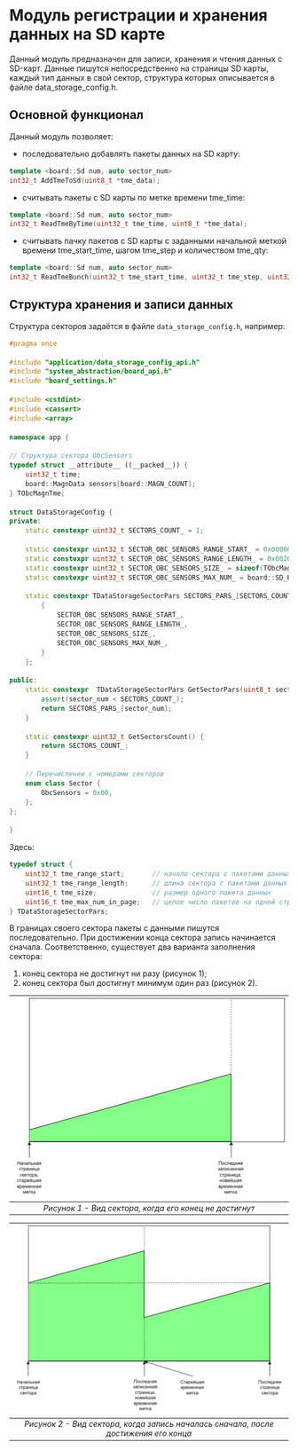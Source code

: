# Модуль регистрации и хранения данных на SD карте
Данный модуль предназначен для записи, хранения и чтения данных с SD-карт. Данные пишутся непосредственно на страницы SD карты, каждый тип данных в свой сектор, структура которых описывается в файле data_storage_config.h.

## Основной функционал
Данный модуль позволяет:
- последовательно добавлять пакеты данных на SD карту:  
```cpp
template <board::Sd num, auto sector_num>
int32_t AddTmeToSd(uint8_t *tme_data);
```
- считывать пакеты с SD карты по метке времени tme_time:
```cpp
template <board::Sd num, auto sector_num>
int32_t ReadTmeByTime(uint32_t tme_time, uint8_t *tme_data);
```
- считывать пачку пакетов с SD карты с заданными начальной меткой времени tme_start_time, шагом tme_step и количеством tme_qty:
```cpp
template <board::Sd num, auto sector_num>
int32_t ReadTmeBunch(uint32_t tme_start_time, uint32_t tme_step, uint32_t tme_qty, uint8_t *tmes_data);
```

## Структура хранения и записи данных
Структура секторов задаётся в файле ```data_storage_config.h```, например:

```cpp
#pragma once

#include "application/data_storage_config_api.h"
#include "system_abstraction/board_api.h"
#include "board_settings.h"

#include <cstdint>
#include <cassert>
#include <array>

namespace app {
	
// Структура сектора ObcSensors
typedef struct __attribute__ ((__packed__)) {
	uint32_t time;
	board::MagnData sensors[board::MAGN_COUNT];
} TObcMagnTme;

struct DataStorageConfig {
private:
	static constexpr uint32_t SECTORS_COUNT_ = 1;

	static constexpr uint32_t SECTOR_OBC_SENSORS_RANGE_START_ = 0x00000000;
	static constexpr uint32_t SECTOR_OBC_SENSORS_RANGE_LENGTH_ = 0x00200000; // 1Gb
	static constexpr uint32_t SECTOR_OBC_SENSORS_SIZE_ = sizeof(TObcMagnTme);
	static constexpr uint32_t SECTOR_OBC_SENSORS_MAX_NUM_ = board::SD_PAGE_SIZE / SECTOR_OBC_SENSORS_SIZE_;

	static constexpr TDataStorageSectorPars SECTORS_PARS_[SECTORS_COUNT_] = {
		{
			SECTOR_OBC_SENSORS_RANGE_START_,
			SECTOR_OBC_SENSORS_RANGE_LENGTH_,
			SECTOR_OBC_SENSORS_SIZE_,
			SECTOR_OBC_SENSORS_MAX_NUM_,
		}
	};

public:
	static constexpr  TDataStorageSectorPars GetSectorPars(uint8_t sector_num) {
		assert(sector_num < SECTORS_COUNT_);
		return SECTORS_PARS_[sector_num];
	}
    
	static constexpr uint32_t GetSectorsCount() {
		return SECTORS_COUNT_;
	}

    // Перечисленеи с номерами секторов
	enum class Sector {
		ObcSensors = 0x00,
	};
};

}
```

Здесь:
```cpp
typedef struct {
	uint32_t tme_range_start;       // начало сектора с пакетами данных
	uint32_t tme_range_length;      // длина сектора с пакетами данных
	uint16_t tme_size;              // размер одного пакета данных
	uint16_t tme_max_num_in_page;   // целое число пакетов на одной странице
} TDataStorageSectorPars;
```

В границах своего сектора пакеты с данными пишутся последовательно. При достижении конца сектора запись начинается сначала. Соответственно, существует два варианта заполнения сектора: 
1) конец сектора не достигнут ни разу (рисунок 1); 
2) конец сектора был достигнут минимум один раз (рисунок 2).

| ![Alt text here](../images/case-1-and-2.svg) | 
|:--:| 
| *Рисунок 1 - Вид сектора, когда его конец не достигнут* |

| ![Alt text here](../images/case-3-and-4.svg) | 
|:--:| 
| *Рисунок 2 - Вид сектора, когда запись началась сначала, после достижения его конца* |
